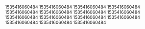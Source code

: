 1535416060484
1535416060484
1535416060484
1535416060484
1535416060484
1535416060484
1535416060484
1535416060484
1535416060484
1535416060484
1535416060484
1535416060484
1535416060484
1535416060484
1535416060484